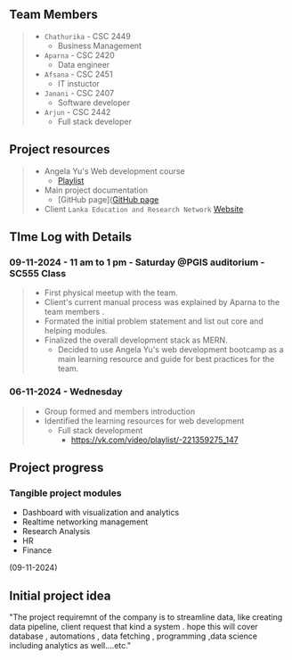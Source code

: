 ## Team Members

> - `Chathurika` -  CSC 2449
> 	- Business Management
> - `Aparna` - CSC 2420
> 	- Data engineer
> - `Afsana` - CSC 2451
> 	- IT instuctor
> - `Janani` - CSC 2407
> 	- Software developer
> - `Arjun` - CSC 2442
> 	- Full stack developer

## Project resources 

>- Angela Yu's Web development course
>	- [Playlist](https://vk.com/video/playlist/-221359275_147)
>- Main project documentation 
>	- [GitHub page]([GitHub page](https://github.com/ArjunMohan008/SC-555-Software-Project-Work)
>- Client 
> 	`Lanka Education and Research Network` 
> 	[Website](https://www.ac.lk/)


## TIme Log with Details 

### 09-11-2024 - 11 am to 1 pm - Saturday @PGIS auditorium - SC555 Class 
> - First physical meetup with the team.
> - Client's current manual process was explained by Aparna to the team members .
> - Formated the initial problem statement and list out core and helping modules.
> - Finalized the overall development stack as MERN.
> 	- Decided to use Angela Yu's web development bootcamp as a main learning resource and guide for best practices for the team.

### 06-11-2024 - Wednesday
 
> - Group formed and members introduction 
> - Identified the learning resources for web development
> 	- Full stack development
> 		- https://vk.com/video/playlist/-221359275_147

## Project progress 

### Tangible project modules
- Dashboard with visualization and analytics 
 - Realtime networking management 
 - Research Analysis 
 - HR 
- Finance

(09-11-2024)

## Initial project idea
 "The project requiremnt of the company is to streamline data, like creating data pipeline, client request that kind a system . hope this will cover database , automations , data fetching , programming ,data science including analytics as well....etc."
 
